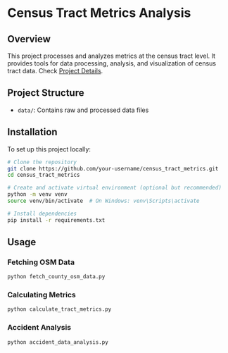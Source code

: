 # Census Tract Metrics Analysis

## Overview

This project processes and analyzes metrics at the census tract level. It provides tools for data processing, analysis, and visualization of census tract data.
Check [Project Details](Project.md).

## Project Structure

-   `data/`: Contains raw and processed data files

## Installation

To set up this project locally:

```bash
# Clone the repository
git clone https://github.com/your-username/census_tract_metrics.git
cd census_tract_metrics

# Create and activate virtual environment (optional but recommended)
python -m venv venv
source venv/bin/activate  # On Windows: venv\Scripts\activate

# Install dependencies
pip install -r requirements.txt
```

## Usage

### Fetching OSM Data

```bash
python fetch_county_osm_data.py
```

### Calculating Metrics

```bash
python calculate_tract_metrics.py
```

### Accident Analysis

```bash
python accident_data_analysis.py
```

